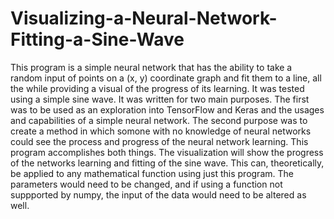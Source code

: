 # Visualizing-a-Neural-Network-Fitting-a-Sine-Wave
This program is a simple neural network that has the ability to take a random input of points on a (x, y) coordinate graph and fit them to a line, all the while providing a visual of the progress of its learning. It was tested using a simple sine wave. It was written for two main purposes. The first was to be used as an exploration into TensorFlow and Keras and the usages and capabilities of a simple neural network. The second purpose was to create a method in which somone with no knowledge of neural networks could see the process and progress of the neural network learning. This program accomplishes both things. The visualization will show the progress of the networks learning and fitting of the sine wave. This can, theoretically, be applied to any mathematical function using just this program. The parameters would need to be changed, and if using a function not suppported by numpy, the input of the data would need to be altered as well. 
